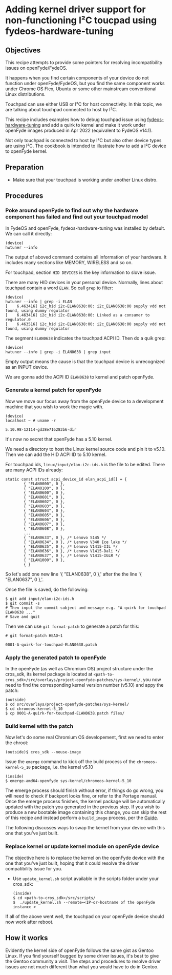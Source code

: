 # Adding kernel driver support for non-functioning I²C toucpad using fydeos-hardware-tuning


## Objectives

This recipe attempts to provide some pointers for resolving incompatibility issues on openFyde/FydeOS. 

It happens when you find certain components of your device do not function under openFyde/FydeOS, but you find the same component works under Chrome OS Flex, Ubuntu or some other mainstream conventional Linux distributions. 

Touchpad can use either USB or I²C for host connectivity. In this topic, we are talking about touchpad connected to host by I²C.

This recipe includes examples how to debug touchpad issue using [fydeos-hardware-tuning](https://github.com/openFyde/fydeos-hardware-tuning) and add a quirk to kernel and make it work under openFyde images produced in Apr 2022 (equivalent to FydeOS v14.1).

Not only touchpad is connected to host by I²C but also other device types are using I²C. The cookbook is intended to illustrate how to add a I²C device to openFyde kernel.

## Preparation

* Make sure that your touchpad is working under another Linux distro.


## Procedures

### Poke around openFyde to find out why the hardware component has failed and find out your touchpad model

In FydeOS and openFyde, fydeos-hardware-tuning was installed by default. We can call it directly:

```
(device)
hwtuner --info
```


The output of aboved command contains all information of your hardware. It includes many sections like MEMORY, WIRELESS and so on.


For touchpad, section `HID DEVICES` is the key information to slove issue.


There are many HID devices in your personal device. Normally, lines about touchpad contain a word `ELAN`. So call `grep` to filter:


```
(device)
hwtuner --info | grep -i ELAN
[    6.463416] i2c_hid i2c-ELAN0638:00: i2c_ELAN0638:00 supply vdd not found, using dummy regulator
[    6.463416] i2c_hid i2c-ELAN0638:00: Linked as a consumer to regulator.0
[    6.463516] i2c_hid i2c-ELAN0638:00: i2c_ELAN0638:00 supply vdd not found, using dummy regulator
```

The segment `ELAN0638` indicates the touchpad ACPI ID. Then do a quik grep:

```
(device)
hwtuner --info | grep -i ELAN0638 | grep input

```

Empty output means the cause is that the touchpad device is unrecognized as an INPUT device.

We are gonna add the ACPI ID `ELAN0638` to kernel and patch openFyde.


### Generate a kernel patch for openFyde

Now we move our focus away from the openFyde device to a development machine that you wish to work the magic with.

```
(device)
localhost ~ # uname -r

5.10.98-12114-gd38e716283b6-dir
```

It's now no secret that openFyde has a 5.10 kernel.


We need a directory to host the Linux kernel source code and pin it to v5.10. Then we can add the HID ACPI ID to 5.10 kernel.

For touchpad ids, `linux/input/elan-i2c-ids.h` is the file to be edited. There are many ACPI IDs already:

```
static const struct acpi_device_id elan_acpi_id[] = {
        { "ELAN0000", 0 },
        { "ELAN0100", 0 },
        { "ELAN0600", 0 },
        { "ELAN0601", 0 },
        { "ELAN0602", 0 },
        { "ELAN0603", 0 },
        { "ELAN0604", 0 },
        { "ELAN0605", 0 },
        { "ELAN0606", 0 },
        { "ELAN0607", 0 },
        { "ELAN0608", 0 },
        ...
        { "ELAN0633", 0 }, /* Lenovo S145 */
        { "ELAN0634", 0 }, /* Lenovo V340 Ice lake */
        { "ELAN0635", 0 }, /* Lenovo V1415-IIL */
        { "ELAN0636", 0 }, /* Lenovo V1415-Dali */
        { "ELAN0637", 0 }, /* Lenovo V1415-IGLR */
        { "ELAN1000", 0 },
        { }
```

So let's add one new line '{ "ELAN0638", 0 },' after the the line '{ "ELAN0637", 0 },'.

Once the file is saved, do the following:

```
$ git add input/elan-i2c-ids.h
$ git commit -s
# Then input the commit subject and message e.g. "A quirk for touchpad ELAN0638 ..."
# Save and quit

```

Then we can use `git format-patch` to generate a patch for this:
```
# git format-patch HEAD~1

0001-A-quirk-for-touchpad-ELAN0638.patch
```



### Apply the generated patch to openFyde

In the openFyde (as well as Chromium OS) project structure under the cros_sdk, its kernel package is located at `<path-to-cros_sdk>/src/overlays/project-openfyde-patches/sys-kernel/`, you now need to find the corresponding kernel version number (v5.10) and appy the patch:
```
(outside)
$ cd src/overlays/project-openfyde-patches/sys-kernel/
$ cd chromeos-kernel-5_10
$ cp 0001-A-quirk-for-touchpad-ELAN0638.patch files/
```


### Build kernel with the patch

Now let's do some real Chromium OS developement, first we need to enter the chroot:
```
(outside)$ cros_sdk --nouse-image
```

Issue the `emerge` command to kick off the build process of the `chromeos-kernel-5_10` package, i.e. the kernel v5.10
```
(inside)
$ emerge-amd64-openfyde sys-kernel/chromeos-kernel-5_10
```

The emerge process should finish without error, if things do go wrong, you will need to check if backport looks fine, or refer to the Portage manual. Once the emerge process finishes, the kernel package will be automatically updated with the patch you generated in the previous step. If you wish to produce a new bootable image containing this change, you can skip the rest of this recipe and instead perform a `build_image` process, per the [Guide](https://github.com/openFyde/getting-started).

The following discusses ways to swap the kernel from your device with this one that you've just built.



### Replace kernel or update kernel module on openFyde device

The objective here is to replace the kernel on the openFyde device with the one that you've just built, hoping that it could resolve the driver compatibility issue for you.

- Use `update_kernel.sh` script available in the scripts folder under your cros_sdk:

    ```
    (inside)
    $ cd <path-to-cros_sdk>/src/scripts/
    $  ./update_kernel.sh --remote=<IP-or-hostname of the openFyde instance >

    ```

If all of the above went well, the touchpad on your openFyde device should now work after reboot.



## How it works

Evidently the kernel side of openFyde follows the same gist as Gentoo Linux. If you find yourself bugged by some driver issues, it's best to give the Gentoo community a visit. The steps and procedures to resolve driver issues are not much different than what you would have to do in Gentoo.



